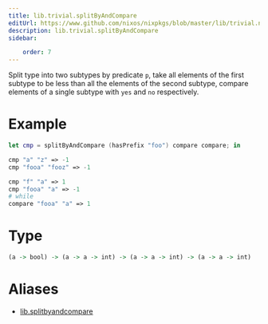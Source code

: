 ```yaml
---
title: lib.trivial.splitByAndCompare
editUrl: https://www.github.com/nixos/nixpkgs/blob/master/lib/trivial.nix#L402C5
description: lib.trivial.splitByAndCompare
sidebar:

    order: 7
---
```


Split type into two subtypes by predicate `p`, take all elements
of the first subtype to be less than all the elements of the
second subtype, compare elements of a single subtype with `yes`
and `no` respectively.

# Example

```nix
let cmp = splitByAndCompare (hasPrefix "foo") compare compare; in

cmp "a" "z" => -1
cmp "fooa" "fooz" => -1

cmp "f" "a" => 1
cmp "fooa" "a" => -1
# while
compare "fooa" "a" => 1
```

# Type

```haskell
(a -> bool) -> (a -> a -> int) -> (a -> a -> int) -> (a -> a -> int)
```


# Aliases

- [lib.splitbyandcompare](/nix-doc-comments/reference/lib/lib-splitbyandcompare)


